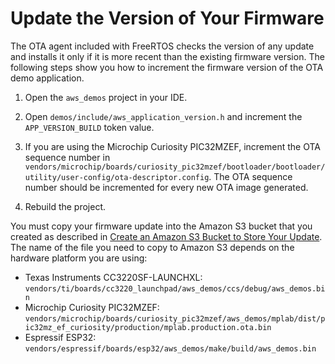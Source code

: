 # Update the Version of Your Firmware<a name="dg-ota-update-firmware"></a>

The OTA agent included with FreeRTOS checks the version of any update and installs it only if it is more recent than the existing firmware version\. The following steps show you how to increment the firmware version of the OTA demo application\.

1. Open the `aws_demos` project in your IDE\.

1. Open `demos/include/aws_application_version.h` and increment the `APP_VERSION_BUILD` token value\.

1. If you are using the Microchip Curiosity PIC32MZEF, increment the OTA sequence number in `vendors/microchip/boards/curiosity_pic32mzef/bootloader/bootloader/utility/user-config/ota-descriptor.config`\. The OTA sequence number should be incremented for every new OTA image generated\.

1. Rebuild the project\.

You must copy your firmware update into the Amazon S3 bucket that you created as described in [Create an Amazon S3 Bucket to Store Your Update](dg-ota-bucket.md)\. The name of the file you need to copy to Amazon S3 depends on the hardware platform you are using: 
+ Texas Instruments CC3220SF\-LAUNCHXL: `vendors/ti/boards/cc3220_launchpad/aws_demos/ccs/debug/aws_demos.bin`
+ Microchip Curiosity PIC32MZEF: `vendors/microchip/boards/curiosity_pic32mzef/aws_demos/mplab/dist/pic32mz_ef_curiosity/production/mplab.production.ota.bin`
+ Espressif ESP32: `vendors/espressif/boards/esp32/aws_demos/make/build/aws_demos.bin`